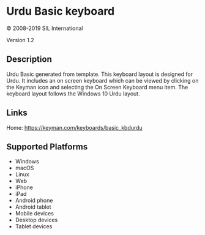 Urdu Basic keyboard
==============

© 2008-2019 SIL International

Version 1.2

Description
-----------

Urdu Basic generated from template. This keyboard 
layout is designed for Urdu. It includes an on screen 
keyboard which can be viewed by clicking on the Keyman 
icon and selecting the On Screen Keyboard menu item. 
The keyboard layout follows the Windows 10 Urdu layout. 

Links
-----
Home: https://keyman.com/keyboards/basic_kbdurdu

Supported Platforms
-------------------
 * Windows
 * macOS
 * Linux
 * Web
 * iPhone
 * iPad
 * Android phone
 * Android tablet
 * Mobile devices
 * Desktop devices
 * Tablet devices

